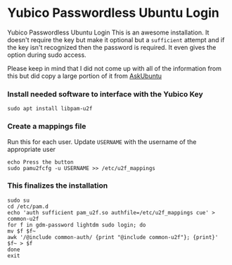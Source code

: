 # Yubico Passwordless Ubuntu Login
Yubico Passwordless Ubuntu Login
This is an awesome installation.  It doesn't require the key but make it optional but a `sufficient` attempt and if the key isn't recognized then the password is required.  It even gives the option during sudo access.

Please keep in mind that I did not come up with all of the information from this but did copy a large portion of it from [AskUbuntu](https://askubuntu.com/questions/1167691/passwordless-login-with-yubikey-5-nfc?newreg=d3833870cc924fedb49ce95d064f3a09)

### Install needed software to interface with the Yubico Key
```shell
sudo apt install libpam-u2f
```

### Create a mappings file
Run this for each user.  Update `USERNAME` with the username of the appropriate user
```shell
echo Press the button
sudo pamu2fcfg -u USERNAME >> /etc/u2f_mappings
```

### This finalizes the installation

```shell
sudo su
cd /etc/pam.d
echo 'auth sufficient pam_u2f.so authfile=/etc/u2f_mappings cue' > common-u2f
for f in gdm-password lightdm sudo login; do
mv $f $f~
awk '/@include common-auth/ {print "@include common-u2f"}; {print}' $f~ > $f
done
exit
```
